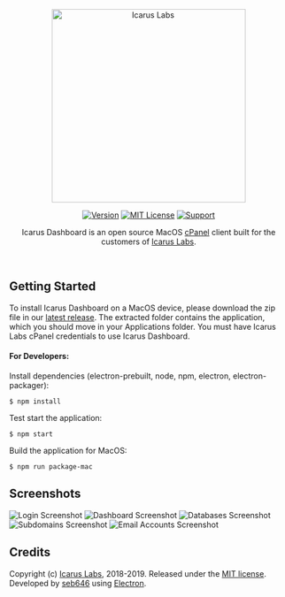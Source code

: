 <div align="center"><a href="https://icaruslabs.io"><img src="https://icaruslabs.io/images/logo-gold.png" alt="Icarus Labs" width="350"/></a> 

[![Version](https://img.shields.io/badge/Download-v1.0.0-brightgreen.svg "Version")](https://github.com/icaruslabs/icarus-dashboard/releases/tag/v1.0.0) [![MIT License](https://img.shields.io/badge/License-MIT-blue.svg "MIT License")](https://github.com/icaruslabs/icarus-dashboard/blob/master/LICENSE) [![Support](https://img.shields.io/badge/Support-red.svg "Support")](https://icaruslabs.io/contact/#support)

Icarus Dashboard is an open source MacOS [cPanel](https://www.cpanel.net/) client built for the customers of [Icarus Labs](https://icaruslabs.io).</div><br>

## Getting Started
To install Icarus Dashboard on a MacOS device, please download the zip file in our [latest release](https://github.com/icaruslabs/icarus-dashboard/releases). The extracted folder contains the application, which you should move in your Applications folder. You must have Icarus Labs cPanel credentials to use Icarus Dashboard.

#### For Developers: 
Install dependencies (electron-prebuilt, node, npm, electron, electron-packager):
```
$ npm install
```
Test start the application:

```
$ npm start
```
 
Build the application for MacOS:
```
$ npm run package-mac
```

## Screenshots
![Login Screenshot](https://icaruslabs.io/images/screenshots/dashboard/login.png)
![Dashboard Screenshot](https://icaruslabs.io/images/screenshots/dashboard/dashboard.png)
![Databases Screenshot](https://icaruslabs.io/images/screenshots/dashboard/database.png)
![Subdomains Screenshot](https://icaruslabs.io/images/screenshots/dashboard/subdomains.png)
![Email Accounts Screenshot](https://icaruslabs.io/images/screenshots/dashboard/emails.png)

## Credits
Copyright (c) [Icarus Labs](https://icaruslabs.io), 2018-2019. Released under the [MIT license](https://github.com/icaruslabs/icarus-desktop/blob/master/LICENSE). Developed by [seb646](https://github.com/seb646) using [Electron](https://electronjs.org).
